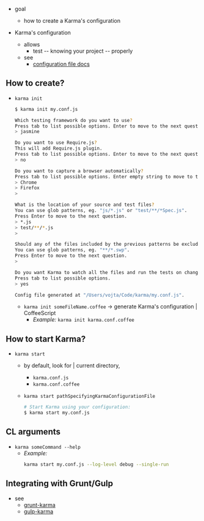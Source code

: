 * goal
  * how to create a Karma's configuration

* Karma's configuration
  * allows
    * test -- knowing your project -- properly
  * see 
    * [configuration file docs]

## How to create?

* `karma init`
    ```bash
    $ karma init my.conf.js
    
    Which testing framework do you want to use?
    Press tab to list possible options. Enter to move to the next question.
    > jasmine
    
    Do you want to use Require.js?
    This will add Require.js plugin.
    Press tab to list possible options. Enter to move to the next question.
    > no
    
    Do you want to capture a browser automatically?
    Press tab to list possible options. Enter empty string to move to the next question.
    > Chrome
    > Firefox
    >
    
    What is the location of your source and test files?
    You can use glob patterns, eg. "js/*.js" or "test/**/*Spec.js".
    Press Enter to move to the next question.
    > *.js
    > test/**/*.js
    >
    
    Should any of the files included by the previous patterns be excluded?
    You can use glob patterns, eg. "**/*.swp".
    Press Enter to move to the next question.
    >
    
    Do you want Karma to watch all the files and run the tests on change?
    Press tab to list possible options.
    > yes
    
    Config file generated at "/Users/vojta/Code/karma/my.conf.js".
    ```
  * `karma init someFileName.coffee` -> generate Karma's configuration | CoffeeScript
    * _Example:_ `karma init karma.conf.coffee`  

## How to start Karma?

* `karma start`
  * by default, look for | current directory,
    * `karma.conf.js` 
    * `karma.conf.coffee`
  * `karma start pathSpecifyingKarmaConfigurationFile` 

    ```bash
    # Start Karma using your configuration:
    $ karma start my.conf.js
    ```

## CL arguments

* `karma someCommand --help`
  * _Example:_ 
    ```bash
    karma start my.conf.js --log-level debug --single-run
    ```

## Integrating with Grunt/Gulp

* see
  * [grunt-karma]
  * [gulp-karma]


[configuration file docs]: ../config/configuration-file.html
[Grunt]: https://gruntjs.com/
[grunt-karma]: https://github.com/karma-runner/grunt-karma
[Gulp]: https://gulpjs.com
[gulp-karma]: https://github.com/karma-runner/gulp-karma
